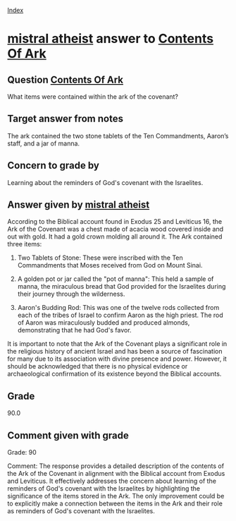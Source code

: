 
[Index](../../index.md)
# [mistral atheist](../../answering_models/mistral_atheist.md) answer to [Contents Of Ark](../../questions/Contents_Of_Ark.md)

## Question [Contents Of Ark](../../questions/Contents_Of_Ark.md)
What items were contained within the ark of the covenant?

## Target answer from notes
The ark contained the two stone tablets of the Ten Commandments, Aaron’s staff, and a jar of manna.

## Concern to grade by
Learning about the reminders of God's covenant with the Israelites.

## Answer given by [mistral atheist](../../answering_models/mistral_atheist.md)
 According to the Biblical account found in Exodus 25 and Leviticus 16, the Ark of the Covenant was a chest made of acacia wood covered inside and out with gold. It had a gold crown molding all around it. The Ark contained three items:

1. Two Tablets of Stone: These were inscribed with the Ten Commandments that Moses received from God on Mount Sinai.

2. A golden pot or jar called the "pot of manna": This held a sample of manna, the miraculous bread that God provided for the Israelites during their journey through the wilderness.

3. Aaron's Budding Rod: This was one of the twelve rods collected from each of the tribes of Israel to confirm Aaron as the high priest. The rod of Aaron was miraculously budded and produced almonds, demonstrating that he had God's favor.

It is important to note that the Ark of the Covenant plays a significant role in the religious history of ancient Israel and has been a source of fascination for many due to its association with divine presence and power. However, it should be acknowledged that there is no physical evidence or archaeological confirmation of its existence beyond the Biblical accounts.

## Grade
90.0

## Comment given with grade
Grade: 90

Comment: The response provides a detailed description of the contents of the Ark of the Covenant in alignment with the Biblical account from Exodus and Leviticus. It effectively addresses the concern about learning of the reminders of God's covenant with the Israelites by highlighting the significance of the items stored in the Ark. The only improvement could be to explicitly make a connection between the items in the Ark and their role as reminders of God's covenant with the Israelites.
